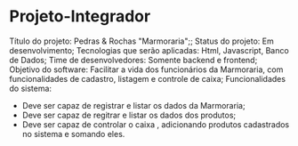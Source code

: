 # Projeto-Integrador

Título do projeto: Pedras & Rochas "Marmoraria";;
Status do projeto: Em desenvolvimento;
Tecnologias que serão aplicadas: Html, Javascript, Banco de Dados;
Time de desenvolvedores: Somente backend e frontend;
Objetivo do software: Facilitar a vida dos funcionários da Marmoraria, com funcionalidades de cadastro, listagem e controle de caixa;
Funcionalidades do sistema:
- Deve ser capaz de registrar e listar os dados da Marmoraria;
- Deve ser capaz de regitrar e listar os dados dos produtos;
- Deve ser capaz de controlar o caixa , adicionando produtos cadastrados no sistema e somando eles.
